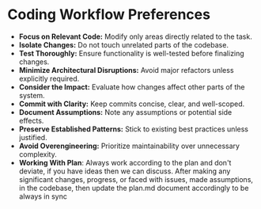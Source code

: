 # Coding Workflow Preferences

- **Focus on Relevant Code:** Modify only areas directly related to the task.
- **Isolate Changes:** Do not touch unrelated parts of the codebase.
- **Test Thoroughly:** Ensure functionality is well-tested before finalizing changes.
- **Minimize Architectural Disruptions:** Avoid major refactors unless explicitly required.
- **Consider the Impact:** Evaluate how changes affect other parts of the system.
- **Commit with Clarity:** Keep commits concise, clear, and well-scoped.
- **Document Assumptions:** Note any assumptions or potential side effects.
- **Preserve Established Patterns:** Stick to existing best practices unless justified.
- **Avoid Overengineering:** Prioritize maintainability over unnecessary complexity.
- **Working With Plan**: Always work according to the plan and don't deviate, if you have ideas then we can discuss. After making any significant changes, progress, or faced with issues, made assumptions, in the codebase, then update the plan.md document accordingly to be always in sync

